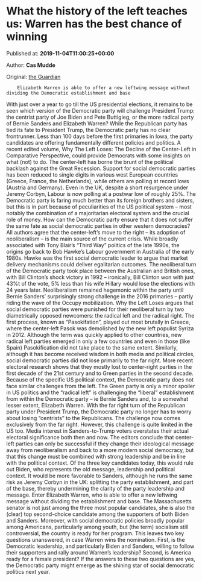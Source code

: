 
# What the history of the left teaches us: Warren has the best chance of winning

Published at: **2019-11-04T11:00:25+00:00**

Author: **Cas Mudde**

Original: [the Guardian](https://www.theguardian.com/commentisfree/2019/nov/04/elizabeth-warren-best-chance-of-winning-us-elections-2020-democrats-left)


        Elizabeth Warren is able to offer a new leftwing message without dividing the Democratic establishment and base
      
With just over a year to go till the US presidential elections, it remains to be seen which version of the Democratic party will challenge President Trump: the centrist party of Joe Biden and Pete Buttigieg, or the more radical party of Bernie Sanders and Elizabeth Warren? While the Republican party has tied its fate to President Trump, the Democratic party has no clear frontrunner. Less than 100 days before the first primaries in Iowa, the party candidates are offering fundamentally different policies and politics.
A recent edited volume, Why The Left Loses: The Decline of the Center-Left in Comparative Perspective, could provide Democrats with some insights on what (not) to do.
The center-left has borne the brunt of the political backlash against the Great Recession. Support for social democratic parties has been reduced to single digits in various west European countries (Greece, France, the Netherlands), while others are polling at record lows (Austria and Germany). Even in the UK, despite a short resurgence under Jeremy Corbyn, Labour is now polling at a postwar low of roughly 25%.
The Democratic party is faring much better than its foreign brothers and sisters, but this is in part because of peculiarities of the US political system – most notably the combination of a majoritarian electoral system and the crucial role of money. How can the Democratic party ensure that it does not suffer the same fate as social democratic parties in other western democracies?
All authors agree that the center-left’s move to the right – its adoption of neoliberalism – is the main source of the current crisis. While broadly associated with Tony Blair’s “Third Way” politics of the late 1990s, the origins go back to Bob Hawke’s Labour government in Australia of the early 1980s. Hawke was the first social democratic leader to argue that market delivery mechanisms could deliver egalitarian outcomes.
The neoliberal turn of the Democratic party took place between the Australian and British ones, with Bill Clinton’s shock victory in 1992 – ironically, Bill Clinton won with just 43%t of the vote, 5% less than his wife Hillary would lose the elections with 24 years later. Neoliberalism remained hegemonic within the party until Bernie Sanders’ surprisingly strong challenge in the 2016 primaries – partly riding the wave of the Occupy mobilization.
Why the Left Loses argues that social democratic parties were punished for their neoliberal turn by two diametrically opposed newcomers: the radical left and the radical right. The first process, known as “Pasokifation”, played out most brutally in Greece, where the center-left Pasok was demolished by the new left populist Syriza in 2012. Although the term was quickly applied to other countries, new radical left parties emerged in only a few countries and even in those (like Spain) Pasokification did not take place to the same extent.
Similarly, although it has become received wisdom in both media and political circles, social democratic parties did not lose primarily to the far right. More recent electoral research shows that they mostly lost to center-right parties in the first decade of the 21st century and to Green parties in the second decade.
Because of the specific US political context, the Democratic party does not face similar challenges from the left. The Green party is only a minor spoiler in US politics and the “radical left” is challenging the “liberal” establishment from within the Democratic party – ie Bernie Sanders and, to a somewhat lesser extent, Elizabeth Warren.
With the far right turn of the Republican party under President Trump, the Democratic party no longer has to worry about losing “centrists” to the Republicans. The challenge now comes exclusively from the far right. However, this challenge is quite limited in the US too. Media interest in Sanders-to-Trump voters overstates their actual electoral significance both then and now.
The editors conclude that center-left parties can only be successful if they change their ideological message away from neoliberalism and back to a more modern social democracy, but that this change must be combined with strong leadership and be in line with the political context. Of the three key candidates today, this would rule out Biden, who represents the old message, leadership and political context. It would be more favorable to Sanders, although he runs the same risk as Jeremy Corbyn in the UK: splitting the party establishment, and part of the base, thereby undermining the clarity of the party leadership and message.
Enter Elizabeth Warren, who is able to offer a new leftwing message without dividing the establishment and base. The Massachusetts senator is not just among the three most popular candidates, she is also the (clear) top second-choice candidate among the supporters of both Biden and Sanders. Moreover, with social democratic policies broadly popular among Americans, particularly among youth, but (the term) socialism still controversial, the country is ready for her program.
This leaves two key questions unanswered, in case Warren wins the nomination. First, is the Democratic leadership, and particularly Biden and Sanders, willing to follow their supporters and rally around Warren’s leadership? Second, is America ready for a female president? If the answers to these two questions are yes, the Democratic party might emerge as the shining star of social democratic politics next year.
